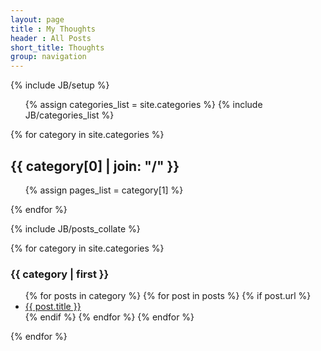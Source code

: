 ```yaml
---
layout: page
title : My Thoughts
header : All Posts
short_title: Thoughts
group: navigation
---
```

{% include JB/setup %}
<ul class="tag_box inline">
  {% assign categories_list = site.categories %}
  {% include JB/categories_list %}
</ul>


{% for category in site.categories %} 
  <h2 id="{{ category[0] }}-ref">{{ category[0] | join: "/" }}</h2>
  <ul>
    {% assign pages_list = category[1] %} 
  </ul>
{% endfor %}

{% include JB/posts_collate %}


{% for category in site.categories %}
  <h3>{{ category | first }}</h3>
  <ul>
  {% for posts in category %}
    {% for post in posts %}
      {% if post.url %}
        <li><a href="{{ post.url }}">{{ post.title }}</a></li>
      {% endif %}
    {% endfor %}
  {% endfor %}
  </ul>
{% endfor %}